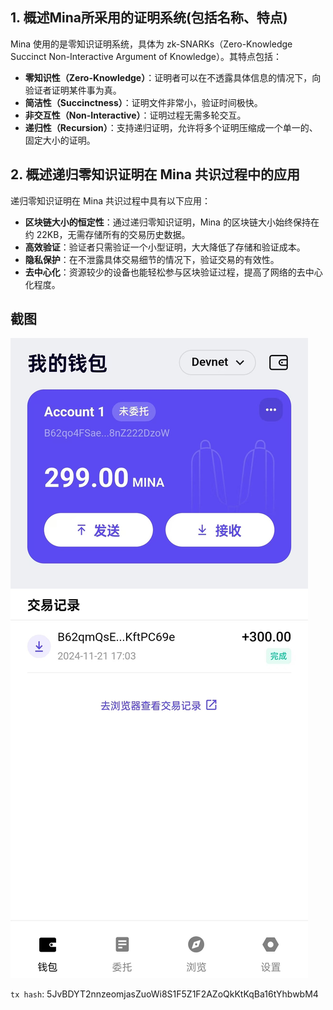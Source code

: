 ## 1. 概述Mina所采用的证明系统(包括名称、特点)

Mina 使用的是零知识证明系统，具体为 zk-SNARKs（Zero-Knowledge Succinct Non-Interactive Argument of Knowledge）。其特点包括：
- **零知识性（Zero-Knowledge）**：证明者可以在不透露具体信息的情况下，向验证者证明某件事为真。
- **简洁性（Succinctness）**：证明文件非常小，验证时间极快。
- **非交互性（Non-Interactive）**：证明过程无需多轮交互。
- **递归性（Recursion）**：支持递归证明，允许将多个证明压缩成一个单一的、固定大小的证明。

## 2. 概述递归零知识证明在 Mina 共识过程中的应用

递归零知识证明在 Mina 共识过程中具有以下应用：
- **区块链大小的恒定性**：通过递归零知识证明，Mina 的区块链大小始终保持在约 22KB，无需存储所有的交易历史数据。
- **高效验证**：验证者只需验证一个小型证明，大大降低了存储和验证成本。
- **隐私保护**：在不泄露具体交易细节的情况下，验证交易的有效性。
- **去中心化**：资源较少的设备也能轻松参与区块验证过程，提高了网络的去中心化程度。

## 截图

![截图](20241121.jpg)

`tx hash`: 5JvBDYT2nnzeomjasZuoWi8S1F5Z1F2AZoQkKtKqBa16tYhbwbM4